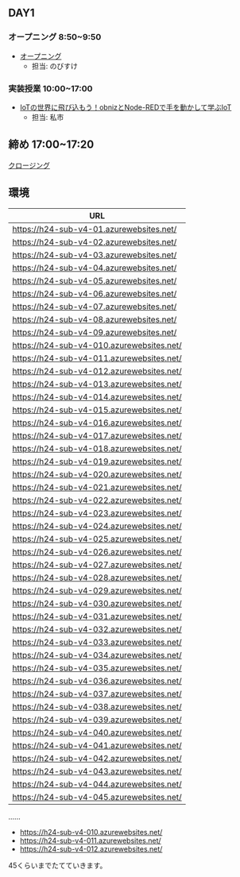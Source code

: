 ## DAY1

### オープニング 8:50~9:50

- [オープニング](https://www.canva.com/design/DAGEtkz_owM/S1HwowuuQx4AK8oVmpi0HQ/edit)
    - 担当: のびすけ

### 実装授業 10:00~17:00

- [IoTの世界に飛び込もう！obnizとNode-REDで手を動かして学ぶIoT](./dev_lesson)
    - 担当: 私市

## 締め 17:00~17:20

[クロージング](https://www.canva.com/design/DAGEwjqI__8/N9VlTDkLUwIRN05xbID3lg/edit)

## 環境

| URL                                |
|------------------------------------|
| https://h24-sub-v4-01.azurewebsites.net/ |
| https://h24-sub-v4-02.azurewebsites.net/ |
| https://h24-sub-v4-03.azurewebsites.net/ |
| https://h24-sub-v4-04.azurewebsites.net/ |
| https://h24-sub-v4-05.azurewebsites.net/ |
| https://h24-sub-v4-06.azurewebsites.net/ |
| https://h24-sub-v4-07.azurewebsites.net/ |
| https://h24-sub-v4-08.azurewebsites.net/ |
| https://h24-sub-v4-09.azurewebsites.net/ |
| https://h24-sub-v4-010.azurewebsites.net/ |
| https://h24-sub-v4-011.azurewebsites.net/ |
| https://h24-sub-v4-012.azurewebsites.net/ |
| https://h24-sub-v4-013.azurewebsites.net/ |
| https://h24-sub-v4-014.azurewebsites.net/ |
| https://h24-sub-v4-015.azurewebsites.net/ |
| https://h24-sub-v4-016.azurewebsites.net/ |
| https://h24-sub-v4-017.azurewebsites.net/ |
| https://h24-sub-v4-018.azurewebsites.net/ |
| https://h24-sub-v4-019.azurewebsites.net/ |
| https://h24-sub-v4-020.azurewebsites.net/ |
| https://h24-sub-v4-021.azurewebsites.net/ |
| https://h24-sub-v4-022.azurewebsites.net/ |
| https://h24-sub-v4-023.azurewebsites.net/ |
| https://h24-sub-v4-024.azurewebsites.net/ |
| https://h24-sub-v4-025.azurewebsites.net/ |
| https://h24-sub-v4-026.azurewebsites.net/ |
| https://h24-sub-v4-027.azurewebsites.net/ |
| https://h24-sub-v4-028.azurewebsites.net/ |
| https://h24-sub-v4-029.azurewebsites.net/ |
| https://h24-sub-v4-030.azurewebsites.net/ |
| https://h24-sub-v4-031.azurewebsites.net/ |
| https://h24-sub-v4-032.azurewebsites.net/ |
| https://h24-sub-v4-033.azurewebsites.net/ |
| https://h24-sub-v4-034.azurewebsites.net/ |
| https://h24-sub-v4-035.azurewebsites.net/ |
| https://h24-sub-v4-036.azurewebsites.net/ |
| https://h24-sub-v4-037.azurewebsites.net/ |
| https://h24-sub-v4-038.azurewebsites.net/ |
| https://h24-sub-v4-039.azurewebsites.net/ |
| https://h24-sub-v4-040.azurewebsites.net/ |
| https://h24-sub-v4-041.azurewebsites.net/ |
| https://h24-sub-v4-042.azurewebsites.net/ |
| https://h24-sub-v4-043.azurewebsites.net/ |
| https://h24-sub-v4-044.azurewebsites.net/ |
| https://h24-sub-v4-045.azurewebsites.net/ |


......
- https://h24-sub-v4-010.azurewebsites.net/
- https://h24-sub-v4-011.azurewebsites.net/
- https://h24-sub-v4-012.azurewebsites.net/

45くらいまでたてていきます。